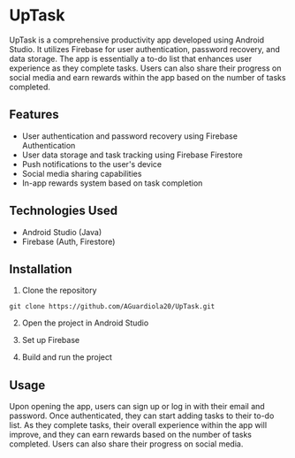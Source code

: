 # UpTask
UpTask is a comprehensive productivity app developed using Android Studio. It utilizes Firebase for user authentication, password recovery, and data storage. The app is essentially a to-do list that enhances user experience as they complete tasks. Users can also share their progress on social media and earn rewards within the app based on the number of tasks completed.

## Features
* User authentication and password recovery using Firebase Authentication
* User data storage and task tracking using Firebase Firestore
* Push notifications to the user's device
* Social media sharing capabilities
* In-app rewards system based on task completion

## Technologies Used
* Android Studio (Java)
* Firebase (Auth, Firestore)

## Installation
1. Clone the repository
```
git clone https://github.com/AGuardiola20/UpTask.git
```

2. Open the project in Android Studio

3. Set up Firebase

4. Build and run the project

## Usage 
Upon opening the app, users can sign up or log in with their email and password. Once authenticated, they can start adding tasks to their to-do list. As they complete tasks, their overall experience within the app will improve, and they can earn rewards based on the number of tasks completed. Users can also share their progress on social media.
